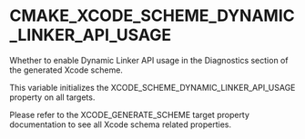   

# CMAKE_XCODE_SCHEME_DYNAMIC_LINKER_API_USAGE  
Whether to enable Dynamic Linker API usage
in the Diagnostics section of the generated Xcode scheme.  

This variable initializes the
XCODE_SCHEME_DYNAMIC_LINKER_API_USAGE
property on all targets.  

Please refer to the XCODE_GENERATE_SCHEME target property
documentation to see all Xcode schema related properties.  

